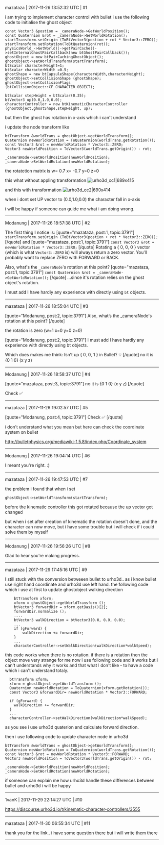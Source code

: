 mazataza | 2017-11-26 13:52:32 UTC | #1

i am trying to implement character control with bullet
i use the following code to initialise the ghost object 

    const Vector3 &postion = _cameraNode->GetWorldPosition();
    const Quaternion &rot = _cameraNode->GetWorldRotation();
    startTransform.setOrigin (ToBtVector3(postion + rot * Vector3::ZERO));
    startTransform.setRotation(ToBtQuaternion(rot));
    physicsWorld_->GetWorld()->getPairCache()->setInternalGhostPairCallback(new btGhostPairCallback());
    ghostObject = new btPairCachingGhostObject();
    ghostObject->setWorldTransform(startTransform);
    btScalar characterHeight=1;
    btScalar characterWidth =0.5;
    ghostShape = new btCapsuleShape(characterWidth,characterHeight);
    ghostObject->setCollisionShape (ghostShape);
    ghostObject->setCollisionFlags (btCollisionObject::CF_CHARACTER_OBJECT);

    btScalar stepHeight = btScalar(0.35);
    btVector3 up(0.0,1.0,0.0);
    characterController = new btKinematicCharacterController (ghostObject,ghostShape,stepHeight, up);

but then the ghost has rotation in x-axis which i can't understand

i update the node transform like

    btTransform &worldTrans = ghostObject->getWorldTransform();
    Quaternion newWorldRotation = ToQuaternion(worldTrans.getRotation());
    const Vector3 &rot = newWorldRotation * Vector3::ZERO;
    Vector3 newWorldPosition = ToVector3(worldTrans.getOrigin()) - rot;

    _cameraNode->SetWorldPosition(newWorldPosition);
    _cameraNode->SetWorldRotation(newWorldRotation);

the rotatotion matrix is
w= 0.7
x= -0.7
y=0
z=0

this what without appling transformation
![urho3d_cc1|689x415](upload://AtA6fmBDsy229ionjx3npFTIgVK.jpg)

and this with transformation
![urho3d_cc2|690x414](upload://kao2AzV4ABNuPbd1CFf3RQn9hlN.jpg)

when i dont set UP vector to (0.0,1.0,0.0) the character fall in x-axis 

i will be happy if someone can guide me what i am doing wrong.

-------------------------

Modanung | 2017-11-26 18:57:38 UTC | #2

The first thing I notice is:
[quote="mazataza, post:1, topic:3791"]
`startTransform.setOrigin (ToBtVector3(postion + rot * Vector3::ZERO));`
[/quote]
and
[quote="mazataza, post:1, topic:3791"]
`const Vector3 &rot = newWorldRotation * Vector3::ZERO;`
[/quote]
Rotating a { 0, 0, 0 } vector (which is what `Vector3::ZERO` is) will always return a zero vector.
You'll probably want to replace ZERO with FORWARD or BACK.

Also, what's the `_cameraNode`'s rotation at this point?
[quote="mazataza, post:1, topic:3791"]
`const Quaternion &rot = _cameraNode->GetWorldRotation();`
[/quote]
...since it's rotation relies on the ghost object's rotation.

I must add I have hardly any experience with directly using `bt` objects.

-------------------------

mazataza | 2017-11-26 18:55:04 UTC | #3

[quote="Modanung, post:2, topic:3791"]
Also, what’s the _cameraNode's rotation at this point?
[/quote]

the rotation is zero (w=1 x=0 y=0 z=0)

[quote="Modanung, post:2, topic:3791"]
I must add I have hardly any experience with directly using bt objects.

Which does makes me think: Isn’t up { 0, 0, 1 } in Bullet? :bulb:
[/quote]
no it is {0 1 0} (x y z)

-------------------------

Modanung | 2017-11-26 18:58:37 UTC | #4

[quote="mazataza, post:3, topic:3791"]
no it is {0 1 0} (x y z)
[/quote]


Check :white_check_mark:

-------------------------

mazataza | 2017-11-26 19:02:57 UTC | #5

[quote="Modanung, post:4, topic:3791"]
Check :white_check_mark:
[/quote]

i don't understand what you mean but here can check the coordinate system on bullet

http://bulletphysics.org/mediawiki-1.5.8/index.php/Coordinate_system

-------------------------

Modanung | 2017-11-26 19:04:14 UTC | #6

I meant you're right. :)

-------------------------

mazataza | 2017-11-26 19:47:53 UTC | #7

the problem i found that when i set

    ghostObject->setWorldTransform(startTransform);

before the kinematic controller this got rotated because the up vector got changed

but when i set after creation of kinematic the rotation doesn't done, and the character can now move, but i have some trouble but i will check if i could solve them by myself

-------------------------

Modanung | 2017-11-26 19:56:26 UTC | #8

Glad to hear you're making progress.

-------------------------

mazataza | 2017-11-29 17:45:16 UTC | #9

I still stuck with the conversion betweeen bullet to urho3d.. as i know bullet use right hand coordinate and urho3d use left hand.
the following code which i use at first to update ghostobject walking direction

        btTransform xform;
        xform = ghostObject->getWorldTransform ();
        btVector3 forwardDir = xform.getBasis()[2];
        forwardDir.normalize ();
        ....
        btVector3 walkDirection = btVector3(0.0, 0.0, 0.0);
        ...
        if (gForward) {
            walkDirection += forwardDir;
        }
        ...
        characterController->setWalkDirection(walkDirection*walkSpeed);

this code works when there is no rotation. if there is a rotation then the object move very strange for me
now i use following code and it works but i can't understands why it works and that what I don't like - to have a code which i can't understand totaly.

      btTransform xform;
      xform = ghostObject->getWorldTransform ();
      Quaternion newWorldRotation = ToQuaternion(xform.getRotation());
      const Vector3 &forwardDir= newWorldRotation * Vector3::FORWARD;
      
      if (gForward) {
        walkDirection += forwardDir;
      }
      ...
      characterController->setWalkDirection(walkDirection*walkSpeed);

as you see i use urho3d quaterion and calculate forward direction.

then i use following code to update character node in urho3d

    btTransform &worldTrans = ghostObject->getWorldTransform();
    Quaternion newWorldRotation = ToQuaternion(worldTrans.getRotation());
    const Vector3 &rot = newWorldRotation * Vector3::FORWARD;
    Vector3 newWorldPosition = ToVector3(worldTrans.getOrigin()) - rot;

    _cameraNode->SetWorldPosition(newWorldPosition);
    _cameraNode->SetWorldRotation(newWorldRotation);

if someone can explain me how urho3d handle these differences between bullet and urho3d i will be happy

-------------------------

1vanK | 2017-11-29 22:14:27 UTC | #10

 https://discourse.urho3d.io/t/kinematic-character-controllers/3555

-------------------------

mazataza | 2017-11-30 06:55:34 UTC | #11

thank you for the link..
i have some question there  but i will write them there

-------------------------

